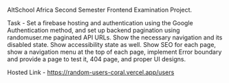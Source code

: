 AltSchool Africa Second Semester Frontend Examination Project.

Task - Set a firebase hosting and authentication using the Google Authentication method, and set up backend pagination using randomuser.me paginated API URLs. Show the necessary navigation and its disabled state. Show accessibility state as well. Show SEO for each page, show a navigation menu at the top of each page, implement Error boundary and provide a page to test it, 404 page, and proper UI designs.

Hosted Link - https://random-users-coral.vercel.app/users